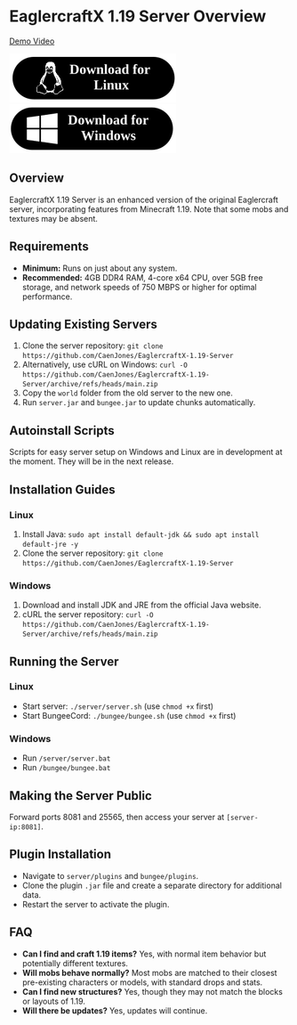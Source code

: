# EaglercraftX 1.19 Server Overview
[Demo Video](https://github.com/CaenJones/EaglercraftX-1.19-Server/assets/131218155/0ee532ab-46d3-4959-ac9a-860931ffd649)

[![Description here](https://raw.githubusercontent.com/garlontas/buttons/main/buttons/150x44/linux-download.svg)](<Your Link here>)
[![Description here](https://raw.githubusercontent.com/garlontas/buttons/main/buttons/150x44/windows-download.svg)](<Your Link here>)


## Overview
EaglercraftX 1.19 Server is an enhanced version of the original Eaglercraft server, incorporating features from Minecraft 1.19. Note that some mobs and textures may be absent.

## Requirements
- **Minimum:** Runs on just about any system.
- **Recommended:** 4GB DDR4 RAM, 4-core x64 CPU, over 5GB free storage, and network speeds of 750 MBPS or higher for optimal performance.

## Updating Existing Servers
1. Clone the server repository: `git clone https://github.com/CaenJones/EaglercraftX-1.19-Server`
2. Alternatively, use cURL on Windows: `curl -O https://github.com/CaenJones/EaglercraftX-1.19-Server/archive/refs/heads/main.zip`
3. Copy the `world` folder from the old server to the new one.
4. Run `server.jar` and `bungee.jar` to update chunks automatically.

## Autoinstall Scripts
Scripts for easy server setup on Windows and Linux are in development at the moment. They will be in the next release.

## Installation Guides
### Linux
1. Install Java: `sudo apt install default-jdk && sudo apt install default-jre -y`
2. Clone the server repository: `git clone https://github.com/CaenJones/EaglercraftX-1.19-Server`

### Windows
1. Download and install JDK and JRE from the official Java website.
2. cURL the server repository: `curl -O https://github.com/CaenJones/EaglercraftX-1.19-Server/archive/refs/heads/main.zip`

## Running the Server
### Linux
- Start server: `./server/server.sh` (use `chmod +x` first)
- Start BungeeCord: `./bungee/bungee.sh` (use `chmod +x` first)

### Windows
- Run `/server/server.bat`
- Run `/bungee/bungee.bat`

## Making the Server Public
Forward ports 8081 and 25565, then access your server at `[server-ip:8081]`.

## Plugin Installation
- Navigate to `server/plugins` and `bungee/plugins`.
- Clone the plugin `.jar` file and create a separate directory for additional data.
- Restart the server to activate the plugin.

## FAQ
- **Can I find and craft 1.19 items?** Yes, with normal item behavior but potentially different textures.
- **Will mobs behave normally?** Most mobs are matched to their closest pre-existing characters or models, with standard drops and stats.
- **Can I find new structures?** Yes, though they may not match the blocks or layouts of 1.19.
- **Will there be updates?** Yes, updates will continue.
